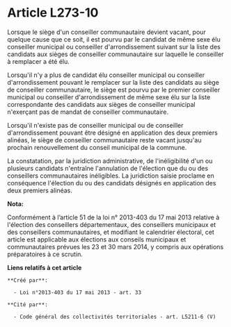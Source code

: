 # Article L273-10

Lorsque le siège d'un conseiller communautaire devient vacant, pour quelque cause que ce soit, il est pourvu par le candidat
de même sexe élu conseiller municipal ou conseiller d'arrondissement suivant sur la liste des candidats aux sièges de
conseiller communautaire sur laquelle le conseiller à remplacer a été élu.

Lorsqu'il n'y a plus de candidat élu conseiller municipal ou conseiller d'arrondissement pouvant le remplacer sur la liste
des candidats au siège de conseiller communautaire, le siège est pourvu par le premier conseiller municipal ou conseiller
d'arrondissement de même sexe élu sur la liste correspondante des candidats aux sièges de conseiller municipal n'exerçant pas
de mandat de conseiller communautaire.

Lorsqu'il n'existe pas de conseiller municipal ou de conseiller d'arrondissement pouvant être désigné en application des deux
premiers alinéas, le siège de conseiller communautaire reste vacant jusqu'au prochain renouvellement du conseil municipal de
la commune.

La constatation, par la juridiction administrative, de l'inéligibilité d'un ou plusieurs candidats n'entraîne l'annulation de
l'élection que du ou des conseillers communautaires inéligibles. La juridiction saisie proclame en conséquence l'élection du
ou des candidats désignés en application des deux premiers alinéas.

**Nota:**

Conformément à l’article 51 de la loi n° 2013-403 du 17 mai 2013 relative à l'élection des conseillers départementaux, des
conseillers municipaux et des conseillers communautaires, et modifiant le calendrier électoral, cet article est applicable
aux élections aux conseils municipaux et communautaires prévues les 23 et 30 mars 2014, y compris aux opérations
préparatoires à ce scrutin.

**Liens relatifs à cet article**

	**Créé par**:

	  - Loi n°2013-403 du 17 mai 2013 - art. 33

	**Cité par**:

	  - Code général des collectivités territoriales - art. L5211-6 (V)
